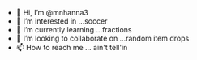 - 👋 Hi, I’m @mnhanna3
- 👀 I’m interested in ...soccer
- 🌱 I’m currently learning ...fractions
- 💞️ I’m looking to collaborate on ...random item drops
- 📫 How to reach me ... ain't tell'in

<!---
mnhanna3/mnhanna3 is a ✨ special ✨ repository because its `README.md` (this file) appears on your GitHub profile.
You can click the Preview link to take a look at your changes.
/sk reload all
/random enable
